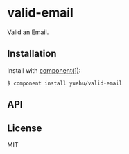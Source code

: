 
# valid-email

  Valid an Email.

## Installation

  Install with [component(1)](http://component.io):

    $ component install yuehu/valid-email

## API



## License

  MIT
